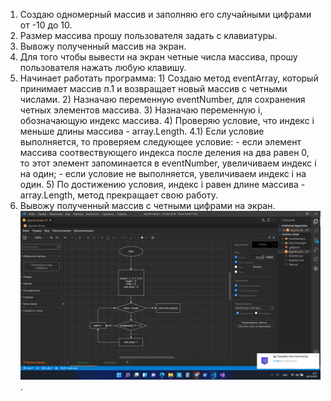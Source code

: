 1. Создаю одномерный массив и заполняю его случайными цифрами от -10 до 10.
2. Размер массива прошу пользователя задать с клавиатуры.
3. Вывожу полученный массив на экран.
4. Для того чтобы вывести на экран четные числа массива, прошу пользователя нажать любую клавишу.
5. Начинает работать программа:
        1) Создаю метод eventArray, который принимает массив п.1 и возвращает новый массив с четными числами.
        2) Назначаю переменную eventNumber, для сохранения четных элементов массива.
        3) Назначаю переменную i, обозначающую индекс массива. 
        4) Проверяю условие, что индекс i меньше длины массива - array.Length. 
            4.1) Если условие выполняется, то проверяем следующее условие:
                - если элемент массива соотвествующего индекса после деления на два равен 0, 
                то этот элемент запоминается в eventNumber, увеличиваем индекс i на один;
                - если условие не выполняется, увеличиваем индекс i на один.
        5) По достижению условия, индекс i равен длине массива - array.Length, метод прекращает свою работу.
6. Вывожу полученный массив с четными цифрами на экран.
![Алгоритм четные элементы](Event.png).